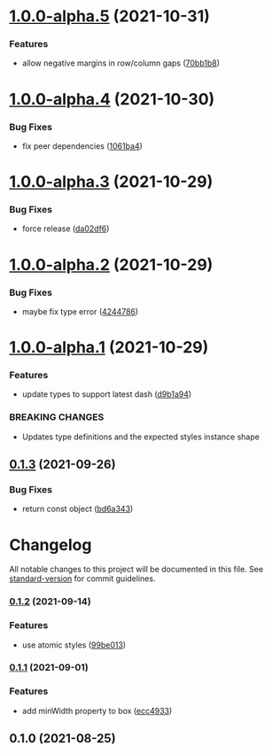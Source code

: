# [1.0.0-alpha.5](https://github.com/dash-ui/layout/compare/v1.0.0-alpha.4...v1.0.0-alpha.5) (2021-10-31)

### Features

- allow negative margins in row/column gaps ([70bb1b8](https://github.com/dash-ui/layout/commit/70bb1b8040db7cc7733febb591c1c9aed9dc1328))

# [1.0.0-alpha.4](https://github.com/dash-ui/layout/compare/v1.0.0-alpha.3...v1.0.0-alpha.4) (2021-10-30)

### Bug Fixes

- fix peer dependencies ([1061ba4](https://github.com/dash-ui/layout/commit/1061ba466092784ddb968877462f72d00d79ee24))

# [1.0.0-alpha.3](https://github.com/dash-ui/layout/compare/v1.0.0-alpha.2...v1.0.0-alpha.3) (2021-10-29)

### Bug Fixes

- force release ([da02df6](https://github.com/dash-ui/layout/commit/da02df6e7b2d763757626f5bf45a3f4c0ff7178c))

# [1.0.0-alpha.2](https://github.com/dash-ui/layout/compare/v1.0.0-alpha.1...v1.0.0-alpha.2) (2021-10-29)

### Bug Fixes

- maybe fix type error ([4244786](https://github.com/dash-ui/layout/commit/4244786096c59f6ce508b721b3cf0b183032839f))

# [1.0.0-alpha.1](https://github.com/dash-ui/layout/compare/v0.1.3...v1.0.0-alpha.1) (2021-10-29)

### Features

- update types to support latest dash ([d9b1a94](https://github.com/dash-ui/layout/commit/d9b1a94b3a337443feafb6fc1d7bb1a9c368d3e1))

### BREAKING CHANGES

- Updates type definitions and the expected styles instance shape

## [0.1.3](https://github.com/dash-ui/layout/compare/v0.1.2...v0.1.3) (2021-09-26)

### Bug Fixes

- return const object ([bd6a343](https://github.com/dash-ui/layout/commit/bd6a343b99dd221a0ce690b150b3b65c74726e12))

# Changelog

All notable changes to this project will be documented in this file. See [standard-version](https://github.com/conventional-changelog/standard-version) for commit guidelines.

### [0.1.2](https://github.com/dash-ui/layout/compare/v0.1.1...v0.1.2) (2021-09-14)

### Features

- use atomic styles ([99be013](https://github.com/dash-ui/layout/commit/99be013f1b9739f97a0e5392b9ed8c6f2449e842))

### [0.1.1](https://github.com/dash-ui/layout/compare/v0.1.0...v0.1.1) (2021-09-01)

### Features

- add minWidth property to box ([ecc4933](https://github.com/dash-ui/layout/commit/ecc4933b6230c2b044f9afaf65d6af0008746339))

## 0.1.0 (2021-08-25)
